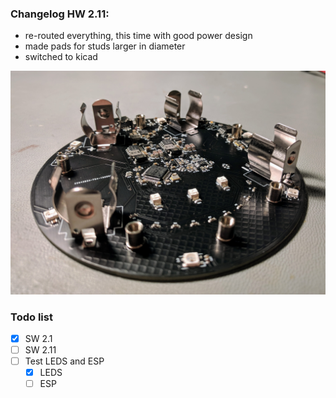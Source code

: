 ### Changelog HW 2.11:

- re-routed everything, this time with good power design
- made pads for studs larger in diameter
- switched to kicad

![V2.1](/Images/v21_back_1.jpg)

### Todo list

- [x] SW 2.1
- [ ] SW 2.11
- [ ] Test LEDS and ESP
  - [x] LEDS
  - [ ] ESP
